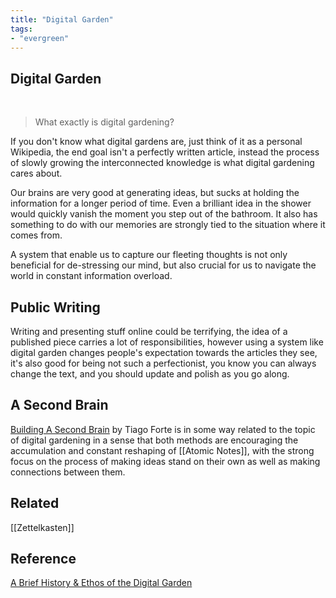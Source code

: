 ```yaml
---
title: "Digital Garden"
tags:
- "evergreen"
---
```


## Digital Garden

<br>

> What exactly is digital gardening?

If you don't know what digital gardens are, just think of it as a personal Wikipedia, the end goal isn't a perfectly written article, instead the process of slowly growing the interconnected knowledge is what digital gardening cares about.

Our brains are very good at generating ideas, but sucks at holding the information for a longer period of time. Even a brilliant idea in the shower would quickly vanish the moment you step out of the bathroom. It also has something to do with our memories are strongly tied to the situation where it comes from.

A system that enable us to capture our fleeting thoughts is not only beneficial for de-stressing our mind, but also crucial for us to navigate the world in constant information overload. 

## Public Writing

Writing and presenting stuff online could be terrifying, the idea of a published piece carries a lot of responsibilities, however using a system like digital garden changes people's expectation towards the articles they see, it's also good for being not such a perfectionist, you know you can always change the text, and you should update and polish as you go along. 

## A Second Brain

[Building A Second Brain](https://www.buildingasecondbrain.com/book) by Tiago Forte is in some way related to the topic of digital gardening in a sense that both methods are encouraging the accumulation and constant reshaping of [[Atomic Notes]], with the strong focus on the process of making ideas stand on their own as well as making connections between them. 


## Related

[[Zettelkasten]]

## Reference

[A Brief History & Ethos of the Digital Garden](https://maggieappleton.com/garden-history)